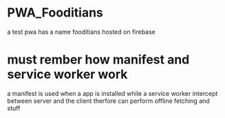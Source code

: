 # PWA_Fooditians
a test pwa has a name fooditians hosted on firebase

# must rember how manifest and service worker work
a manifest is used when a app is installed
while a service worker intercept between server and the client therfore can perform offline fetching and stuff
